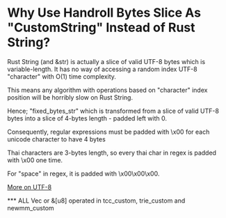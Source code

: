 # Why Use Handroll Bytes Slice As "CustomString" Instead of Rust String?

Rust String (and &str) is actually a slice of valid UTF-8 bytes which is variable-length. It has no way of accessing a random index UTF-8 "character" with O(1) time complexity. 

This means any algorithm with operations based on "character" index position will be horribly slow on Rust String.

Hence; "fixed_bytes_str" which is transformed from a slice of valid UTF-8 bytes into a slice of 4-bytes length - padded left with 0.

Consequently, regular expressions must be padded with \x00 for each unicode character to have 4 bytes

Thai characters are 3-bytes length, so every thai char in regex is padded with \x00 one time.

For "space" in regex, it is padded with \x00\x00\x00.


[More on UTF-8](https://en.wikipedia.org/wiki/UTF-8)


*** ALL Vec<u8> or &[u8] operated in tcc_custom, trie_custom and newmm_custom 